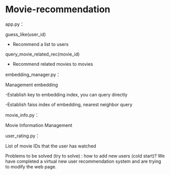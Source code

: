 # Movie-recommendation

app.py：

  guess_like(user_id)  
  
  - Recommend a list to users
  
  query_movie_related_rec(movie_id)  
  
  - Recommend related movies to movies
  
embedding_manager.py：

  Management embedding   

  -Establish key to embedding index, you can query directly
  
  -Establish faiss index of embedding, nearest neighbor query

movie_info.py：

  Movie Information Management
  
user_rating.py：

  List of movie IDs that the user has watched

Problems to be solved (try to solve) :
how to add new users (cold start)?
We have completed a virtual new user recommendation system and are trying to modify the web page.

